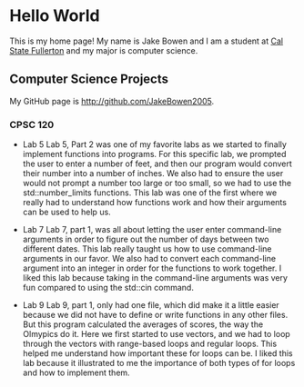 # Hello World

This is my home page! My name is Jake Bowen and I am a student at [Cal State Fullerton](http://www.fullerton.edu/) and my major is computer science.

## Computer Science Projects

My GitHub page is http://github.com/JakeBowen2005.

### CPSC 120

* Lab 5
        Lab 5, Part 2 was one of my favorite labs as we started to finally implement functions into programs. For this specific lab, we prompted the user to enter a number of feet, and then our program would convert their number into a number of inches. We also had to ensure the user would not prompt a number too large or too small, so we had to use the std::number_limits functions. This lab was one of the first where we really had to understand how functions work and how their arguments can be used to help us.

* Lab 7
        Lab 7, part 1, was all about letting the user enter command-line arguments in order to figure out the number of days between two different dates. This lab really taught us how to use command-line arguments in our favor. We also had to convert each command-line argument into an integer in order for the functions to work together. I liked this lab because taking in the command-line arguments was very fun compared to using the std::cin command.

* Lab 9
        Lab 9, part 1, only had one file, which did make it a little easier because we did not have to define or write functions in any other files. But this program calculated the averages of scores, the way the Olmypics do it. Here we first started to use vectors, and we had to loop through the vectors with range-based loops and regular loops. This helped me understand how important these for loops can be. I liked this lab because it illustrated to me the importance of both types of for loops and how to implement them.
